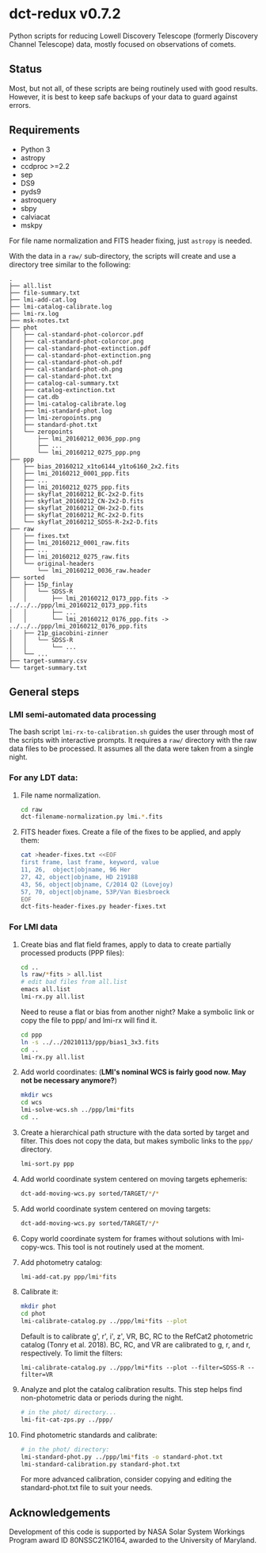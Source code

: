 # dct-redux v0.7.2
Python scripts for reducing Lowell Discovery Telescope (formerly Discovery Channel Telescope) data, mostly focused on observations of comets.

## Status
Most, but not all, of these scripts are being routinely used with good results.  However, it is best to keep safe backups of your data to guard against errors.

## Requirements
* Python 3
* astropy
* ccdproc >=2.2
* sep
* DS9
* pyds9
* astroquery
* sbpy
* calviacat
* mskpy

For file name normalization and FITS header fixing, just `astropy` is needed.

With the data in a `raw/` sub-directory, the scripts will create and use a directory tree similar to the following:

```
.
├── all.list
├── file-summary.txt
├── lmi-add-cat.log
├── lmi-catalog-calibrate.log
├── lmi-rx.log
├── msk-notes.txt
├── phot
│   ├── cal-standard-phot-colorcor.pdf
│   ├── cal-standard-phot-colorcor.png
│   ├── cal-standard-phot-extinction.pdf
│   ├── cal-standard-phot-extinction.png
│   ├── cal-standard-phot-oh.pdf
│   ├── cal-standard-phot-oh.png
│   ├── cal-standard-phot.txt
│   ├── catalog-cal-summary.txt
│   ├── catalog-extinction.txt
│   ├── cat.db
│   ├── lmi-catalog-calibrate.log
│   ├── lmi-standard-phot.log
│   ├── lmi-zeropoints.png
│   ├── standard-phot.txt
│   └── zeropoints
│       ├── lmi_20160212_0036_ppp.png
│       ├── ...
│       └── lmi_20160212_0275_ppp.png
├── ppp
│   ├── bias_20160212_x1to6144_y1to6160_2x2.fits
│   ├── lmi_20160212_0001_ppp.fits
│   ├── ...
│   ├── lmi_20160212_0275_ppp.fits
│   ├── skyflat_20160212_BC-2x2-D.fits
│   ├── skyflat_20160212_CN-2x2-D.fits
│   ├── skyflat_20160212_OH-2x2-D.fits
│   ├── skyflat_20160212_RC-2x2-D.fits
│   └── skyflat_20160212_SDSS-R-2x2-D.fits
├── raw
│   ├── fixes.txt
│   ├── lmi_20160212_0001_raw.fits
│   ├── ...
│   ├── lmi_20160212_0275_raw.fits
│   └── original-headers
│       └── lmi_20160212_0036_raw.header
├── sorted
│   ├── 15p_finlay
│   │   └── SDSS-R
│   │       ├── lmi_20160212_0173_ppp.fits -> ../../../ppp/lmi_20160212_0173_ppp.fits
│   │       ├── ...
│   │       └── lmi_20160212_0176_ppp.fits -> ../../../ppp/lmi_20160212_0176_ppp.fits
│   ├── 21p_giacobini-zinner
│   │   └── SDSS-R
│   │       └── ...
│   └── ...
├── target-summary.csv
└── target-summary.txt
```

## General steps

### LMI semi-automated data processing

The bash script `lmi-rx-to-calibration.sh` guides the user through most of the scripts with interactive prompts.  It requires a `raw/` directory with the raw data files to be processed.  It assumes all the data were taken from a single night.

### For any LDT data:
1. File name normalization.
   ```bash
   cd raw
   dct-filename-normalization.py lmi.*.fits
   ```
1. FITS header fixes.  Create a file of the fixes to be applied, and apply them:
   ```bash
   cat >header-fixes.txt <<EOF
   first frame, last frame, keyword, value
   11, 26,	object|objname, 96 Her
   27, 42, object|objname, HD 219188
   43, 56, object|objname, C/2014 Q2 (Lovejoy)
   57, 70, object|objname, 53P/Van Biesbroeck
   EOF
   dct-fits-header-fixes.py header-fixes.txt
   ```
### For LMI data

1. Create bias and flat field frames, apply to data to create partially processed products (PPP files):
   ```bash
   cd ..
   ls raw/*fits > all.list
   # edit bad files from all.list
   emacs all.list
   lmi-rx.py all.list
   ```

   Need to reuse a flat or bias from another night?  Make a symbolic link or copy the file to ppp/ and lmi-rx will find it.

   ```bash
   cd ppp
   ln -s ../../20210113/ppp/bias1_3x3.fits
   cd ..
   lmi-rx.py all.list
   ```

1. Add world coordinates: (**LMI's nominal WCS is fairly good now.  May not be necessary anymore?**)

	```bash
	mkdir wcs
	cd wcs
	lmi-solve-wcs.sh ../ppp/lmi*fits
	cd ..
	```
	   
1. Create a hierarchical path structure with the data sorted by target and filter.  This does not copy the data, but makes symbolic links to the `ppp/` directory.
   ```bash
   lmi-sort.py ppp
   ```
   
1. Add world coordinate system centered on moving targets ephemeris:

	```bash
	dct-add-moving-wcs.py sorted/TARGET/*/*
	```

1. Add world coordinate system centered on moving targets:

	```bash
	dct-add-moving-wcs.py sorted/TARGET/*/*
	```

1. Copy world coordinate system for frames without solutions with lmi-copy-wcs.  This tool is not routinely used at the moment.

1. Add photometry catalog:

	```bash
	lmi-add-cat.py ppp/lmi*fits
	```

1. Calibrate it:

   ```bash
   mkdir phot
   cd phot
   lmi-calibrate-catalog.py ../ppp/lmi*fits --plot
   ```

   Default is to calibrate g', r', i', z', VR, BC, RC to the RefCat2 photometric catalog (Tonry et al. 2018).  BC, RC, and VR are calibrated to g, r, and r, respectively.  To limit the filters:

   ```
   lmi-calibrate-catalog.py ../ppp/lmi*fits --plot --filter=SDSS-R --filter=VR
   ```

1. Analyze and plot the catalog calibration results.  This step helps find non-photometric data or periods during the night.

   ```bash
   # in the phot/ directory...
   lmi-fit-cat-zps.py ../ppp/
   ```

1. Find photometric standards and calibrate:

   ```bash
   # in the phot/ directory:
   lmi-standard-phot.py ../ppp/lmi*fits -o standard-phot.txt
   lmi-standard-calibration.py standard-phot.txt
   ```

   For more advanced calibration, consider copying and editing the standard-phot.txt file to suit your needs.


## Acknowledgements

Development of this code is supported by NASA Solar System Workings Program award ID 80NSSC21K0164, awarded to the University of Maryland.